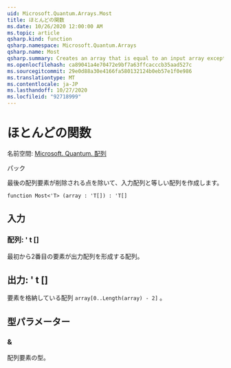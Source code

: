 ```yaml
---
uid: Microsoft.Quantum.Arrays.Most
title: ほとんどの関数
ms.date: 10/26/2020 12:00:00 AM
ms.topic: article
qsharp.kind: function
qsharp.namespace: Microsoft.Quantum.Arrays
qsharp.name: Most
qsharp.summary: Creates an array that is equal to an input array except that the last array element is dropped.
ms.openlocfilehash: ca89041a4e70472e9bf7a63ffcacccb35aad527c
ms.sourcegitcommit: 29e0d88a30e4166fa580132124b0eb57e1f0e986
ms.translationtype: MT
ms.contentlocale: ja-JP
ms.lasthandoff: 10/27/2020
ms.locfileid: "92718999"
---
```

# <a name="most-function"></a>ほとんどの関数

名前空間: [Microsoft. Quantum. 配列](xref:Microsoft.Quantum.Arrays)

パック [](https://nuget.org/packages/)


最後の配列要素が削除される点を除いて、入力配列と等しい配列を作成します。

```qsharp
function Most<'T> (array : 'T[]) : 'T[]
```


## <a name="input"></a>入力

### <a name="array--t"></a>配列: ' t []

最初から2番目の要素が出力配列を形成する配列。



## <a name="output--t"></a>出力: ' t []

要素を格納している配列 `array[0..Length(array) - 2]` 。

## <a name="type-parameters"></a>型パラメーター

### <a name="t"></a>&

配列要素の型。
